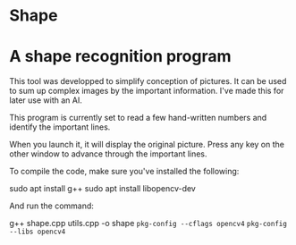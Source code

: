 # Shape

# A shape recognition program

This tool was developped to simplify conception of pictures. It can be used to sum up complex images by the important information.
I've made this for later use with an AI.

This program is currently set to read a few hand-written numbers and identify the important lines.

When you launch it, it will display the original picture. Press any key on the other window to advance through the important lines.


To compile the code, make sure you've installed the following:

sudo apt install g++
sudo apt install libopencv-dev


And run the command:

g++ shape.cpp utils.cpp -o shape `pkg-config --cflags opencv4` `pkg-config --libs opencv4`

